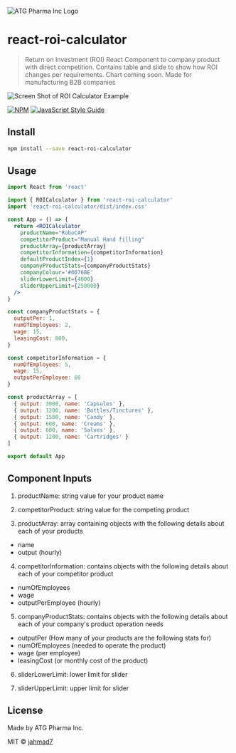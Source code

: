 ![ATG Pharma Inc Logo](https://atg-online-resources.s3.amazonaws.com/logo.png)

# react-roi-calculator

> Return on Investment (ROI) React Component to company product with direct competition. Contains table and slide to show how ROI changes per requirements. Chart coming soon. Made for manufacturing B2B companies

![Screen Shot of ROI Calculator Example](https://atg-online-resources.s3.amazonaws.com/roiScreenShot.png)

[![NPM](https://img.shields.io/npm/v/react-roi-calculator.svg)](https://www.npmjs.com/package/react-roi-calculator) [![JavaScript Style Guide](https://img.shields.io/badge/code_style-standard-brightgreen.svg)](https://standardjs.com)

## Install

```bash
npm install --save react-roi-calculator
```

## Usage

```jsx
import React from 'react'

import { ROICalculator } from 'react-roi-calculator'
import 'react-roi-calculator/dist/index.css'

const App = () => {
  return <ROICalculator 
    productName="RoboCAP"
    competitorProduct="Manual Hand filling"
    productArray={productArray}
    competitorInformation={competitorInformation}
    defaultProductIndex={1}
    companyProductStats={companyProductStats}
    companyColour='#0076BE'
    sliderLowerLimit={4000}
    sliderUpperLimit={250000}
  />
}

const companyProductStats = {
  outputPer: 1,
  numOfEmployees: 2,
  wage: 15,
  leasingCost: 800,
}

const competitorInformation = {
  numOfEmployees: 5,
  wage: 15,
  outputPerEmployee: 60
}

const productArray = [
  { output: 3000, name: 'Capsules' },
  { output: 1200, name: 'Bottles/Tinctures' },
  { output: 1500, name: 'Candy' },
  { output: 600, name: 'Creams' },
  { output: 600, name: 'Salves' },
  { output: 1200, name: 'Cartridges' }
]

export default App
```

## Component Inputs

1. productName: string value for your product name

2. competitorProduct: string value for the competing product

3. productArray: array containing objects with the following details about each of your products

- name
- output (hourly)

4. competitorInformation: contains objects with the following details about each of your competitor product

- numOfEmployees
- wage
- outputPerEmployee (hourly)

5. companyProductStats: contains objects with the following details about each of your company's product operation needs

- outputPer (How many of your products are the following stats for)
- numOfEmployees (needed to operate the product)
- wage (per employee)
- leasingCost (or monthly cost of the product)

6. sliderLowerLimit: lower limit for slider

7. sliderUpperLimit: upper limit for slider

## License

Made by ATG Pharma Inc.

MIT © [jahmad7](https://github.com/jahmad7)
